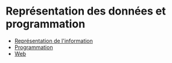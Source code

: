 # Représentation des données et programmation

- [Représentation de l'information]()
- [Programmation](./prog/prog.html)
- [Web](./web)